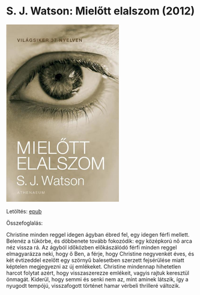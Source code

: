 # <a name="id_994">S. J. Watson: Mielőtt elalszom (2012)</a>
<img src="https://github.com/BercziSandor/calibre_lib/raw/main/S.%20J.%20Watson/Mielott%20elalszom%20%28994%29/cover.jpg" alt="cover" width="300"/>

Letöltés: [epub](https://github.com/BercziSandor/calibre_lib/raw/main/S.%20J.%20Watson/Mielott%20elalszom%20%28994%29/Mielott%20elalszom%20-%20S.%20J.%20Watson.epub)

Összefoglalás:
<div>
<p>Christine minden reggel idegen ágyban ébred fel, egy idegen férfi mellett. Belenéz a tükörbe, és döbbenete tovább fokozódik: egy középkorú nő arca néz vissza rá. Az ágyból időközben előkászálódó férfi minden reggel elmagyarázza neki, hogy ő Ben, a férje, hogy Christine negyvenkét éves, és két évtizeddel ezelőtt egy szörnyű balesetben szerzett fejsérülése miatt képtelen megjegyezni az új emlékeket. Christine mindennap hihetetlen harcot folytat azért, hogy visszaszerezze emlékeit, vagyis rajtuk keresztül önmagát. Kiderül, hogy semmi és senki nem az, mint aminek látszik, így a nyugodt tempójú, visszafogott történet hamar vérbeli thrilleré változik.</p></div>

